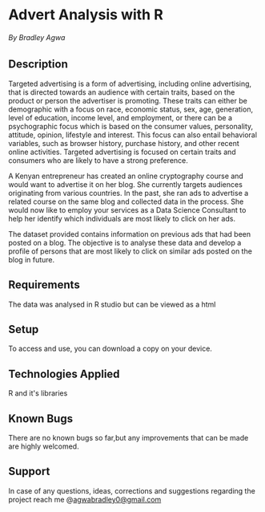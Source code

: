 # Advert Analysis with R
###### By Bradley Agwa

## Description

Targeted advertising is a form of advertising, including online advertising, that is directed towards an audience with certain traits, based on the product or person the advertiser is promoting. These traits can either be demographic with a focus on race, economic status, sex, age, generation, level of education, income level, and employment, or there can be a psychographic focus which is based on the consumer values, personality, attitude, opinion, lifestyle and interest. This focus can also entail behavioral variables, such as browser history, purchase history, and other recent online activities. Targeted advertising is focused on certain traits and consumers who are likely to have a strong preference.

A Kenyan entrepreneur has created an online cryptography course and would want to advertise it on her blog. She currently targets audiences originating from various countries. In the past, she ran ads to advertise a related course on the same blog and collected data in the process. She would now like to employ your services as a Data Science Consultant to help her identify which individuals are most likely to click on her ads.

The dataset provided contains information on previous ads that had been posted on a blog. The objective is to analyse these data and develop a profile of persons that are most likely to click on similar ads posted on the blog in future.

## Requirements
The data was analysed in R studio but can be viewed as a html

## Setup 
To access and use, you can download a copy on your device.

## Technologies Applied
R and it's libraries

## Known Bugs
There are no known bugs so far,but any improvements that can be made are highly welcomed.

## Support 
In case of any questions, ideas, corrections and suggestions regarding the project reach me @agwabradley0@gmail.com

